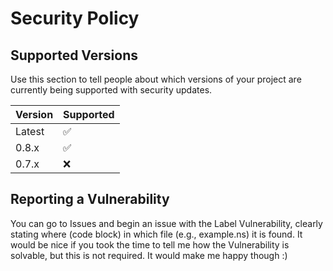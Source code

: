 # Security Policy

## Supported Versions

Use this section to tell people about which versions of your project are
currently being supported with security updates.

| Version | Supported          |
| ------- | ------------------ |
| Latest  | :white_check_mark: |
| 0.8.x   | :white_check_mark: |
| 0.7.x   | :x:                |

## Reporting a Vulnerability

You can go to Issues and begin an issue with the Label Vulnerability, clearly stating where (code block) in which file (e.g., example.ns) it is found.
It would be nice if you took the time to tell me how the Vulnerability is solvable, but this is not required. It would make me happy though :)
